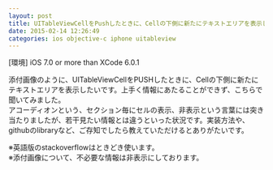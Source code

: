 ```yaml
---
layout: post
title: UITableViewCellをPushしたときに、Cellの下側に新たにテキストエリアを表示したい
date: 2015-02-14 12:26:49
categories: ios objective-c iphone uitableview
---
```

<!-- {% raw %} -->
<p>[環境] iOS 7.0 or more than XCode 6.0.1</p>

<p>添付画像のように、UITableViewCellをPUSHしたときに、Cellの下側に新たにテキストエリアを表示したいです。上手く情報にあたることができず、こちらで聞いてみました。<br>
アコーディオンという、セクション毎にセルの表示、非表示という言葉には突き当たりましたが、若干見たい情報とは違うといった状況です。実装方法や、githubのlibraryなど、ご存知でしたら教えていただけるとありがたいです。<img src="https://i.stack.imgur.com/NqwKZ.png" alt=""></p>

<p>※英語版のstackoverflowはときどき使います。<br>
※添付画像について、不必要な情報は非表示にしております。</p>
<!-- {% endraw %} -->
